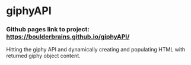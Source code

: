 # giphyAPI

### Github pages link to project: https://boulderbrains.github.io/giphyAPI/

Hitting the giphy API and dynamically creating and populating HTML with returned giphy object content.
